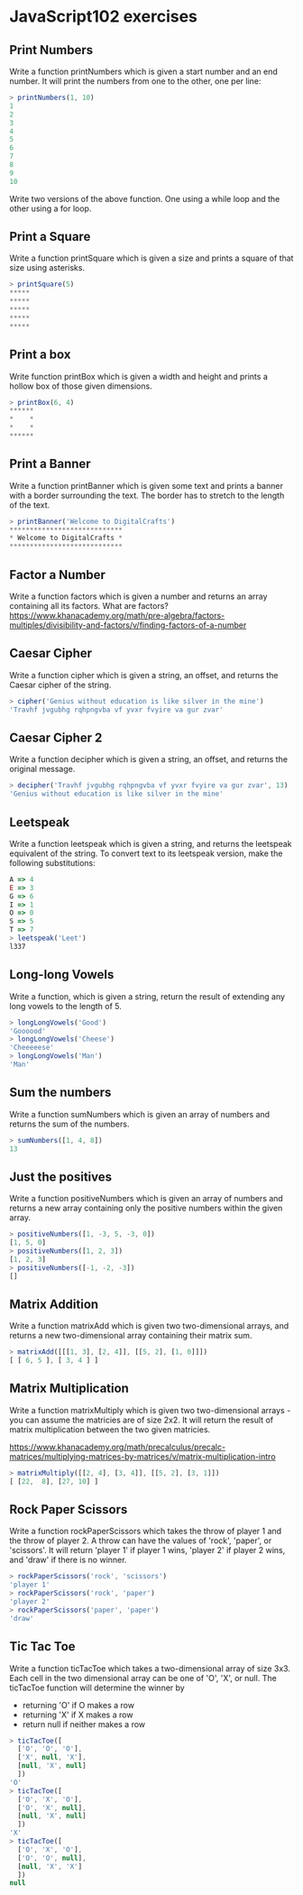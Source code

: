 # JavaScript102 exercises

## Print Numbers

Write a function printNumbers which is given a start number and an end number. It will print the numbers from one to the other, one per line:

```javascript
> printNumbers(1, 10)
1
2
3
4
5
6
7
8
9
10
```

Write two versions of the above function. One using a while loop and the other using a for loop.

## Print a Square

Write a function printSquare which is given a size and prints a square of that size using asterisks.

```javascript
> printSquare(5)
*****
*****
*****
*****
*****
```

## Print a box

Write function printBox which is given a width and height and prints a hollow box of those given dimensions.

```javascript
> printBox(6, 4)
******
*    *
*    *
******
```

## Print a Banner

Write a function printBanner which is given some text and prints a banner with a border surrounding the text. The border has to stretch to the length of the text.

```javascript
> printBanner('Welcome to DigitalCrafts')
****************************
* Welcome to DigitalCrafts *
****************************
```

## Factor a Number

Write a function factors which is given a number and returns an array containing all its factors. What are factors? https://www.khanacademy.org/math/pre-algebra/factors-multiples/divisibility-and-factors/v/finding-factors-of-a-number

## Caesar Cipher

Write a function cipher which is given a string, an offset, and returns the Caesar cipher of the string.

```javascript
> cipher('Genius without education is like silver in the mine')
'Travhf jvgubhg rqhpngvba vf yvxr fvyire va gur zvar'
```

## Caesar Cipher 2

Write a function decipher which is given a string, an offset, and returns the original message.

```javascript
> decipher('Travhf jvgubhg rqhpngvba vf yvxr fvyire va gur zvar', 13)
'Genius without education is like silver in the mine'
```

## Leetspeak

Write a function leetspeak which is given a string, and returns the leetspeak equivalent of the string. To convert text to its leetspeak version, make the following substitutions:

```javascript
A => 4
E => 3
G => 6
I => 1
O => 0
S => 5
T => 7
> leetspeak('Leet')
l337
```

## Long-long Vowels

Write a function, which is given a string, return the result of extending any long vowels to the length of 5.

```javascript
> longLongVowels('Good')
'Goooood'
> longLongVowels('Cheese')
'Cheeeeese'
> longLongVowels('Man')
'Man'
```

## Sum the numbers

Write a function sumNumbers which is given an array of numbers and returns the sum of the numbers.

```javascript
> sumNumbers([1, 4, 8])
13
```

## Just the positives

Write a function positiveNumbers which is given an array of numbers and returns a new array containing only the positive numbers within the given array.

```javascript
> positiveNumbers([1, -3, 5, -3, 0])
[1, 5, 0]
> positiveNumbers([1, 2, 3])
[1, 2, 3]
> positiveNumbers([-1, -2, -3])
[]
```

## Matrix Addition

Write a function matrixAdd which is given two two-dimensional arrays, and returns a new two-dimensional array containing their matrix sum.

```javascript
> matrixAdd([[[1, 3], [2, 4]], [[5, 2], [1, 0]]])
[ [ 6, 5 ], [ 3, 4 ] ]
```

## Matrix Multiplication

Write a function matrixMultiply which is given two two-dimensional arrays - you can assume the matricies are of size 2x2. It will return the result of matrix multiplication between the two given matricies.

https://www.khanacademy.org/math/precalculus/precalc-matrices/multiplying-matrices-by-matrices/v/matrix-multiplication-intro

```javascript
> matrixMultiply([[2, 4], [3, 4]], [[5, 2], [3, 1]])
[ [22,  8], [27, 10] ]
```

## Rock Paper Scissors

Write a function rockPaperScissors which takes the throw of player 1 and the throw of player 2. A throw can have the values of 'rock', 'paper', or 'scissors'. It will return 'player 1' if player 1 wins, 'player 2' if player 2 wins, and 'draw' if there is no winner.

```javascript
> rockPaperScissors('rock', 'scissors')
'player 1'
> rockPaperScissors('rock', 'paper')
'player 2'
> rockPaperScissors('paper', 'paper')
'draw'
```

## Tic Tac Toe

Write a function ticTacToe which takes a two-dimensional array of size 3x3. Each cell in the two dimensional array can be one of 'O', 'X', or null. The ticTacToe function will determine the winner by

* returning 'O' if O makes a row
* returning 'X' if X makes a row
* return null if neither makes a row

```javascript
> ticTacToe([
  ['O', 'O', 'O'],
  ['X', null, 'X'],
  [null, 'X', null]
  ])
'O'
> ticTacToe([
  ['O', 'X', 'O'],
  ['O', 'X', null],
  [null, 'X', null]
  ])
'X'
> ticTacToe([
  ['O', 'X', 'O'],
  ['O', 'O', null],
  [null, 'X', 'X']
  ])
null
```